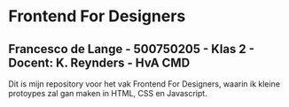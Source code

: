 # Frontend For Designers
## Francesco de Lange - 500750205 - Klas 2 - Docent: K. Reynders - HvA CMD

Dit is mijn repository voor het vak Frontend For Designers, waarin ik kleine protoypes zal gan maken in HTML, CSS en Javascript.
